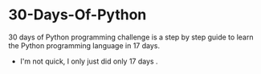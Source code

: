 # 30-Days-Of-Python
30 days of Python programming challenge is a step by step guide to learn the Python programming language in 17 days.
- I'm not quick, I only just did only 17 days
.
